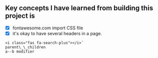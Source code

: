 ## Key concepts I have learned from building this project is

- [x] fontawesome.com import CSS file
- [x] it's okay to have several headers in a page.

```
<i class="fas fa-search-plus"></i>`
parent\_\_children
a--b modifier

```
